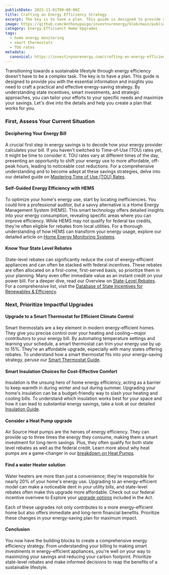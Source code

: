 ```yaml
---
publishDate: 2023-11-01T00:00:00Z
title: Crafting an Energy Efficiency Strategy
excerpt: The key is to have a plan. This guide is designed to provide you with the essential information and insights you need to craft a practical and effective energy-saving strategy.
image: https://github.com/Anthonypaige/investnurenergy/blob/main/public/images/cover-art/EEHU-2-cover-art.png?raw=true
category: Energy Efficienct Home Upgrades
tags:
  - home energy monitoring
  - smart thermostats
  - TOU rates
metadata:
  canonical: https://investinyourenergy.com/crafting-an-energy-efficient-strategy
---
```


Transitioning towards a sustainable lifestyle through energy efficiency doesn't have to be a complex task. The key is to have a plan. This guide is designed to provide you with the essential information and insights you need to craft a practical and effective energy-saving strategy. By understanding state incentives, smart investments, and strategic approaches, you can tailor your efforts to your specific needs and maximize your savings. Let's dive into the details and help you create a plan that works for you.

### **First, Assess Your Current Situation**

#### **Deciphering Your Energy Bill**

A crucial first step in energy savings is to decode how your energy provider calculates your bill. If you haven't switched to Time-of-Use (TOU) rates yet, it might be time to consider it. TOU rates vary at different times of the day, presenting an opportunity to shift your energy use to more affordable, off-peak hours, leading to noticeable cost reductions. For a comprehensive understanding and to become adept at these savings strategies, delve into our detailed guide on [Mastering Time of Use (TOU) Rates](mastering-time-of-use-rate-strategies-for-smart-energy).

#### **Self-Guided Energy Efficiency with HEMS**

To optimize your home's energy use, start by locating inefficiencies. You could hire a professional auditor, but a savvy alternative is a Home Energy Management System (HEMS). This smart technology offers detailed insights into your energy consumption, revealing specific areas where you can improve efficiency. While HEMS may not qualify for federal tax credits, they're often eligible for rebates from local utilities. For a thorough understanding of how HEMS can transform your energy usage, explore our detailed article on [Home Energy Monitoring Systems](home-energy-monitoring-your-guide-to-energy-efficiency).

#### **Know Your State Level Rebates**

State-level rebates can significantly reduce the cost of energy-efficient appliances and can often be stacked with federal incentives. These rebates are often allocated on a first-come, first-served basis, so prioritize them in your planning. Many even offer immediate value as an instant credit on your power bill. For a deeper dive, read our Overview on [State-Level Rebates](state-level-energy-efficient-incentives-overview). For a comprehensive list, visit the
[Database of State Incentives for Renewables & Efficiency](https://www.dsireusa.org/).

### **Next, Prioritize Impactful Upgrades**

#### **Upgrade to a Smart Thermostat for Efficient Climate Control**

Smart thermostats are a key element in modern energy-efficient homes. They give you precise control over your heating and cooling—major contributors to your energy bill. By automating temperature settings and learning your schedule, a smart thermostat can trim your energy use by up to 15%. They're an affordable upgrade, especially with many states offering rebates. To understand how a smart thermostat fits into your energy-saving strategy, peruse our [Smart Thermostat Guide](smart-thermostat-shopping-guide-what-you-need-to-know).

#### **Smart Insulation Choices for Cost-Effective Comfort**

Insulation is the unsung hero of home energy efficiency, acting as a barrier to keep warmth in during winter and out during summer. Upgrading your home's insulation can be a budget-friendly way to slash your heating and cooling bills. To understand which insulation works best for your space and how it can lead to substantial energy savings, take a look at our detailed [Insulation Guide](a-comprehensive-guide-to-weatherization-and-energy-efficiency).

#### **Consider a Heat Pump upgrade**

Air Source Heat pumps are the heroes of energy efficiency. They can provide up to three times the energy they consume, making them a smart investment for long-term savings. Plus, they often qualify for both state level rebates as well as the federal credit. Learn more about why heat pumps are a game-changer in our [breakdown on Heat Pumps](whats-a-heat-pump-and-why-do-i-need-to-know).

#### **Find a water Heater solution**

Water heaters are more than just a convenience; they're responsible for nearly 20% of your home's energy use. Upgrading to an energy-efficient model can make a noticeable dent in your utility bills, and state-level rebates often make this upgrade more affordable. Check out our federal incentive overivew to Explore your [upgrade options](water-heaters-federal-incentives-overview) included in the Act.

Each of these upgrades not only contributes to a more energy-efficient home but also offers immediate and long-term financial benefits. Prioritize these changes in your energy-saving plan for maximum impact.

#### **Conclusion**

You now have the building blocks to create a comprehensive energy efficiency strategy. From understanding your billing to making smart investments in energy-efficient appliances, you're well on your way to maximizing your savings and reducing your carbon footprint. Prioritize state-level rebates and make informed decisions to reap the benefits of a sustainable lifestyle.

